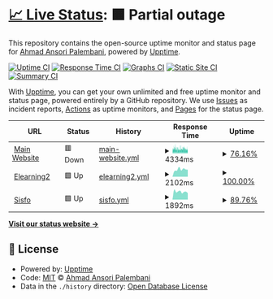 # [📈 Live Status](https://bidarmoment.aap.my.id): <!--live status--> **🟧 Partial outage**

This repository contains the open-source uptime monitor and status page for [Ahmad Ansori Palembani](https://aap.my.id), powered by [Upptime](https://github.com/upptime/upptime).

[![Uptime CI](https://github.com/null2264/bidarmoment/workflows/Uptime%20CI/badge.svg)](https://github.com/null2264/bidarmoment/actions?query=workflow%3A%22Uptime+CI%22)
[![Response Time CI](https://github.com/null2264/bidarmoment/workflows/Response%20Time%20CI/badge.svg)](https://github.com/null2264/bidarmoment/actions?query=workflow%3A%22Response+Time+CI%22)
[![Graphs CI](https://github.com/null2264/bidarmoment/workflows/Graphs%20CI/badge.svg)](https://github.com/null2264/bidarmoment/actions?query=workflow%3A%22Graphs+CI%22)
[![Static Site CI](https://github.com/null2264/bidarmoment/workflows/Static%20Site%20CI/badge.svg)](https://github.com/null2264/bidarmoment/actions?query=workflow%3A%22Static+Site+CI%22)
[![Summary CI](https://github.com/null2264/bidarmoment/workflows/Summary%20CI/badge.svg)](https://github.com/null2264/bidarmoment/actions?query=workflow%3A%22Summary+CI%22)

With [Upptime](https://upptime.js.org), you can get your own unlimited and free uptime monitor and status page, powered entirely by a GitHub repository. We use [Issues](https://github.com/null2264/bidarmoment/issues) as incident reports, [Actions](https://github.com/null2264/bidarmoment/actions) as uptime monitors, and [Pages](https://bidarmoment.aap.my.id) for the status page.

<!--start: status pages-->
<!-- This summary is generated by Upptime (https://github.com/upptime/upptime) -->
<!-- Do not edit this manually, your changes will be overwritten -->
<!-- prettier-ignore -->
| URL | Status | History | Response Time | Uptime |
| --- | ------ | ------- | ------------- | ------ |
| <img alt="" src="https://icons.duckduckgo.com/ip3/binadarma.ac.id.ico" height="13"> [Main Website](https://binadarma.ac.id) | 🟥 Down | [main-website.yml](https://github.com/null2264/bidarmoment/commits/HEAD/history/main-website.yml) | <details><summary><img alt="Response time graph" src="./graphs/main-website/response-time-week.png" height="20"> 4334ms</summary><br><a href="https://bidarmoment.aap.my.id/history/main-website"><img alt="Response time 15034" src="https://img.shields.io/endpoint?url=https%3A%2F%2Fraw.githubusercontent.com%2Fnull2264%2Fbidarmoment%2FHEAD%2Fapi%2Fmain-website%2Fresponse-time.json"></a><br><a href="https://bidarmoment.aap.my.id/history/main-website"><img alt="24-hour response time 3927" src="https://img.shields.io/endpoint?url=https%3A%2F%2Fraw.githubusercontent.com%2Fnull2264%2Fbidarmoment%2FHEAD%2Fapi%2Fmain-website%2Fresponse-time-day.json"></a><br><a href="https://bidarmoment.aap.my.id/history/main-website"><img alt="7-day response time 4334" src="https://img.shields.io/endpoint?url=https%3A%2F%2Fraw.githubusercontent.com%2Fnull2264%2Fbidarmoment%2FHEAD%2Fapi%2Fmain-website%2Fresponse-time-week.json"></a><br><a href="https://bidarmoment.aap.my.id/history/main-website"><img alt="30-day response time 5398" src="https://img.shields.io/endpoint?url=https%3A%2F%2Fraw.githubusercontent.com%2Fnull2264%2Fbidarmoment%2FHEAD%2Fapi%2Fmain-website%2Fresponse-time-month.json"></a><br><a href="https://bidarmoment.aap.my.id/history/main-website"><img alt="1-year response time 15151" src="https://img.shields.io/endpoint?url=https%3A%2F%2Fraw.githubusercontent.com%2Fnull2264%2Fbidarmoment%2FHEAD%2Fapi%2Fmain-website%2Fresponse-time-year.json"></a></details> | <details><summary><a href="https://bidarmoment.aap.my.id/history/main-website">76.16%</a></summary><a href="https://bidarmoment.aap.my.id/history/main-website"><img alt="All-time uptime 99.36%" src="https://img.shields.io/endpoint?url=https%3A%2F%2Fraw.githubusercontent.com%2Fnull2264%2Fbidarmoment%2FHEAD%2Fapi%2Fmain-website%2Fuptime.json"></a><br><a href="https://bidarmoment.aap.my.id/history/main-website"><img alt="24-hour uptime 88.52%" src="https://img.shields.io/endpoint?url=https%3A%2F%2Fraw.githubusercontent.com%2Fnull2264%2Fbidarmoment%2FHEAD%2Fapi%2Fmain-website%2Fuptime-day.json"></a><br><a href="https://bidarmoment.aap.my.id/history/main-website"><img alt="7-day uptime 76.16%" src="https://img.shields.io/endpoint?url=https%3A%2F%2Fraw.githubusercontent.com%2Fnull2264%2Fbidarmoment%2FHEAD%2Fapi%2Fmain-website%2Fuptime-week.json"></a><br><a href="https://bidarmoment.aap.my.id/history/main-website"><img alt="30-day uptime 91.91%" src="https://img.shields.io/endpoint?url=https%3A%2F%2Fraw.githubusercontent.com%2Fnull2264%2Fbidarmoment%2FHEAD%2Fapi%2Fmain-website%2Fuptime-month.json"></a><br><a href="https://bidarmoment.aap.my.id/history/main-website"><img alt="1-year uptime 99.33%" src="https://img.shields.io/endpoint?url=https%3A%2F%2Fraw.githubusercontent.com%2Fnull2264%2Fbidarmoment%2FHEAD%2Fapi%2Fmain-website%2Fuptime-year.json"></a></details>
| <img alt="" src="https://icons.duckduckgo.com/ip3/elearning2.binadarma.ac.id.ico" height="13"> [Elearning2](https://elearning2.binadarma.ac.id) | 🟩 Up | [elearning2.yml](https://github.com/null2264/bidarmoment/commits/HEAD/history/elearning2.yml) | <details><summary><img alt="Response time graph" src="./graphs/elearning2/response-time-week.png" height="20"> 2102ms</summary><br><a href="https://bidarmoment.aap.my.id/history/elearning2"><img alt="Response time 2457" src="https://img.shields.io/endpoint?url=https%3A%2F%2Fraw.githubusercontent.com%2Fnull2264%2Fbidarmoment%2FHEAD%2Fapi%2Felearning2%2Fresponse-time.json"></a><br><a href="https://bidarmoment.aap.my.id/history/elearning2"><img alt="24-hour response time 2040" src="https://img.shields.io/endpoint?url=https%3A%2F%2Fraw.githubusercontent.com%2Fnull2264%2Fbidarmoment%2FHEAD%2Fapi%2Felearning2%2Fresponse-time-day.json"></a><br><a href="https://bidarmoment.aap.my.id/history/elearning2"><img alt="7-day response time 2102" src="https://img.shields.io/endpoint?url=https%3A%2F%2Fraw.githubusercontent.com%2Fnull2264%2Fbidarmoment%2FHEAD%2Fapi%2Felearning2%2Fresponse-time-week.json"></a><br><a href="https://bidarmoment.aap.my.id/history/elearning2"><img alt="30-day response time 2227" src="https://img.shields.io/endpoint?url=https%3A%2F%2Fraw.githubusercontent.com%2Fnull2264%2Fbidarmoment%2FHEAD%2Fapi%2Felearning2%2Fresponse-time-month.json"></a><br><a href="https://bidarmoment.aap.my.id/history/elearning2"><img alt="1-year response time 2548" src="https://img.shields.io/endpoint?url=https%3A%2F%2Fraw.githubusercontent.com%2Fnull2264%2Fbidarmoment%2FHEAD%2Fapi%2Felearning2%2Fresponse-time-year.json"></a></details> | <details><summary><a href="https://bidarmoment.aap.my.id/history/elearning2">100.00%</a></summary><a href="https://bidarmoment.aap.my.id/history/elearning2"><img alt="All-time uptime 99.00%" src="https://img.shields.io/endpoint?url=https%3A%2F%2Fraw.githubusercontent.com%2Fnull2264%2Fbidarmoment%2FHEAD%2Fapi%2Felearning2%2Fuptime.json"></a><br><a href="https://bidarmoment.aap.my.id/history/elearning2"><img alt="24-hour uptime 100.00%" src="https://img.shields.io/endpoint?url=https%3A%2F%2Fraw.githubusercontent.com%2Fnull2264%2Fbidarmoment%2FHEAD%2Fapi%2Felearning2%2Fuptime-day.json"></a><br><a href="https://bidarmoment.aap.my.id/history/elearning2"><img alt="7-day uptime 100.00%" src="https://img.shields.io/endpoint?url=https%3A%2F%2Fraw.githubusercontent.com%2Fnull2264%2Fbidarmoment%2FHEAD%2Fapi%2Felearning2%2Fuptime-week.json"></a><br><a href="https://bidarmoment.aap.my.id/history/elearning2"><img alt="30-day uptime 99.89%" src="https://img.shields.io/endpoint?url=https%3A%2F%2Fraw.githubusercontent.com%2Fnull2264%2Fbidarmoment%2FHEAD%2Fapi%2Felearning2%2Fuptime-month.json"></a><br><a href="https://bidarmoment.aap.my.id/history/elearning2"><img alt="1-year uptime 99.54%" src="https://img.shields.io/endpoint?url=https%3A%2F%2Fraw.githubusercontent.com%2Fnull2264%2Fbidarmoment%2FHEAD%2Fapi%2Felearning2%2Fuptime-year.json"></a></details>
| <img alt="" src="https://icons.duckduckgo.com/ip3/sisfo.binadarma.ac.id.ico" height="13"> [Sisfo](https://sisfo.binadarma.ac.id) | 🟩 Up | [sisfo.yml](https://github.com/null2264/bidarmoment/commits/HEAD/history/sisfo.yml) | <details><summary><img alt="Response time graph" src="./graphs/sisfo/response-time-week.png" height="20"> 1892ms</summary><br><a href="https://bidarmoment.aap.my.id/history/sisfo"><img alt="Response time 2695" src="https://img.shields.io/endpoint?url=https%3A%2F%2Fraw.githubusercontent.com%2Fnull2264%2Fbidarmoment%2FHEAD%2Fapi%2Fsisfo%2Fresponse-time.json"></a><br><a href="https://bidarmoment.aap.my.id/history/sisfo"><img alt="24-hour response time 1547" src="https://img.shields.io/endpoint?url=https%3A%2F%2Fraw.githubusercontent.com%2Fnull2264%2Fbidarmoment%2FHEAD%2Fapi%2Fsisfo%2Fresponse-time-day.json"></a><br><a href="https://bidarmoment.aap.my.id/history/sisfo"><img alt="7-day response time 1892" src="https://img.shields.io/endpoint?url=https%3A%2F%2Fraw.githubusercontent.com%2Fnull2264%2Fbidarmoment%2FHEAD%2Fapi%2Fsisfo%2Fresponse-time-week.json"></a><br><a href="https://bidarmoment.aap.my.id/history/sisfo"><img alt="30-day response time 2083" src="https://img.shields.io/endpoint?url=https%3A%2F%2Fraw.githubusercontent.com%2Fnull2264%2Fbidarmoment%2FHEAD%2Fapi%2Fsisfo%2Fresponse-time-month.json"></a><br><a href="https://bidarmoment.aap.my.id/history/sisfo"><img alt="1-year response time 2774" src="https://img.shields.io/endpoint?url=https%3A%2F%2Fraw.githubusercontent.com%2Fnull2264%2Fbidarmoment%2FHEAD%2Fapi%2Fsisfo%2Fresponse-time-year.json"></a></details> | <details><summary><a href="https://bidarmoment.aap.my.id/history/sisfo">89.76%</a></summary><a href="https://bidarmoment.aap.my.id/history/sisfo"><img alt="All-time uptime 96.97%" src="https://img.shields.io/endpoint?url=https%3A%2F%2Fraw.githubusercontent.com%2Fnull2264%2Fbidarmoment%2FHEAD%2Fapi%2Fsisfo%2Fuptime.json"></a><br><a href="https://bidarmoment.aap.my.id/history/sisfo"><img alt="24-hour uptime 100.00%" src="https://img.shields.io/endpoint?url=https%3A%2F%2Fraw.githubusercontent.com%2Fnull2264%2Fbidarmoment%2FHEAD%2Fapi%2Fsisfo%2Fuptime-day.json"></a><br><a href="https://bidarmoment.aap.my.id/history/sisfo"><img alt="7-day uptime 89.76%" src="https://img.shields.io/endpoint?url=https%3A%2F%2Fraw.githubusercontent.com%2Fnull2264%2Fbidarmoment%2FHEAD%2Fapi%2Fsisfo%2Fuptime-week.json"></a><br><a href="https://bidarmoment.aap.my.id/history/sisfo"><img alt="30-day uptime 87.58%" src="https://img.shields.io/endpoint?url=https%3A%2F%2Fraw.githubusercontent.com%2Fnull2264%2Fbidarmoment%2FHEAD%2Fapi%2Fsisfo%2Fuptime-month.json"></a><br><a href="https://bidarmoment.aap.my.id/history/sisfo"><img alt="1-year uptime 96.42%" src="https://img.shields.io/endpoint?url=https%3A%2F%2Fraw.githubusercontent.com%2Fnull2264%2Fbidarmoment%2FHEAD%2Fapi%2Fsisfo%2Fuptime-year.json"></a></details>

<!--end: status pages-->

[**Visit our status website →**](https://bidarmoment.aap.my.id)

## 📄 License

- Powered by: [Upptime](https://github.com/upptime/upptime)
- Code: [MIT](./LICENSE) © [Ahmad Ansori Palembani](https://aap.my.id)
- Data in the `./history` directory: [Open Database License](https://opendatacommons.org/licenses/odbl/1-0/)

